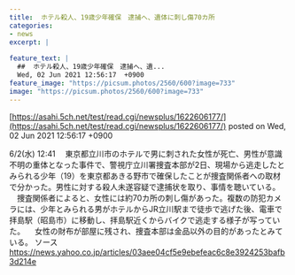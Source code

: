 ```yaml
---
title:  ホテル殺人、19歳少年確保　逮捕へ、遺体に刺し傷70カ所  
categories:
- news
excerpt: |
  
feature_text: |
  ##  ホテル殺人、19歳少年確保　逮捕へ、遺...
  Wed, 02 Jun 2021 12:56:17  +0900
feature_image: "https://picsum.photos/2560/600?image=733"
image: "https://picsum.photos/2560/600?image=733"
---
```


[https://asahi.5ch.net/test/read.cgi/newsplus/1622606177/](https://asahi.5ch.net/test/read.cgi/newsplus/1622606177/)
posted on Wed, 02 Jun 2021 12:56:17  +0900

<!--more-->

6/2(水) 12:41 　東京都立川市のホテルで男に刺された女性が死亡、男性が意識不明の重体となった事件で、警視庁立川署捜査本部が2日、現場から逃走したとみられる少年（19）を東京都あきる野市で確保したことが捜査関係者への取材で分かった。男性に対する殺人未遂容疑で逮捕状を取り、事情を聴いている。 　捜査関係者によると、女性には約70カ所の刺し傷があった。複数の防犯カメラには、少年とみられる男がホテルからJR立川駅まで徒歩で逃げた後、電車で拝島駅（昭島市）に移動し、拝島駅近くからバイクで逃走する様子が写っていた。 　女性の財布が部屋に残され、捜査本部は金品以外の目的があったとみている。 ソース　https://news.yahoo.co.jp/articles/03aee04cf5e9ebefeac6c8e3924253bafb3d214e
